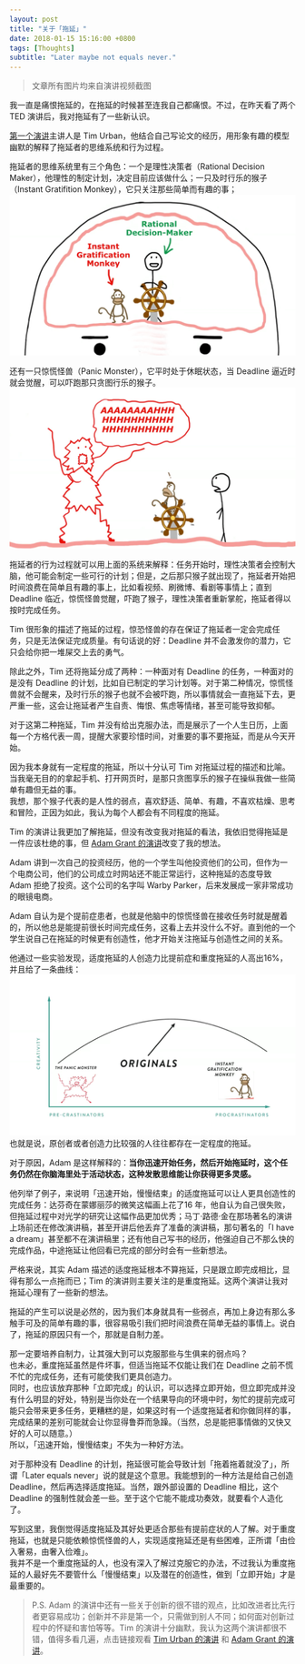 ```yaml
---
layout: post
title: "关于「拖延」"
date: 2018-01-15 15:16:00 +0800
tags: [Thoughts]
subtitle: "Later maybe not equals never."
---
```

> 文章所有图片均来自演讲视频截图 

我一直是痛恨拖延的，在拖延的时候甚至连我自己都痛恨。不过，在昨天看了两个 TED 演讲后，我对拖延有了一些新认识。

[第一个演讲](http://open.163.com/movie/2016/3/Q/E/MBHQSM52F_MBI15O7QE.html)主讲人是 Tim Urban，他结合自己写论文的经历，用形象有趣的模型幽默的解释了拖延者的思维系统和行为过程。   

拖延者的思维系统里有三个角色：一个是理性决策者（Rational Decision Maker），他理性的制定计划，决定目前应该做什么；一只及时行乐的猴子（Instant Gratifition Monkey），它只关注那些简单而有趣的事；    
![](/assets/img/post/monkey_maker.png)  

还有一只惊慌怪兽（Panic Monster），它平时处于休眠状态，当 Deadline 逼近时就会觉醒，可以吓跑那只贪图行乐的猴子。  
![](/assets/img/post/panic_monster.png)

拖延者的行为过程就可以用上面的系统来解释：任务开始时，理性决策者会控制大脑，他可能会制定一些可行的计划；但是，之后那只猴子就出现了，拖延者开始把时间浪费在简单且有趣的事上，比如看视频、刷微博、看剧等事情上；直到 Deadline 临近，惊慌怪兽觉醒，吓跑了猴子，理性决策者重新掌舵，拖延者得以按时完成任务。

Tim 很形象的描述了拖延的过程，惊恐怪兽的存在保证了拖延者一定会完成任务，只是无法保证完成质量。有句话说的好：Deadline 并不会激发你的潜力，它只会给你把一堆屎交上去的勇气。

除此之外，Tim 还将拖延分成了两种：一种面对有 Deadline 的任务，一种面对的是没有 Deadline 的计划，比如自已制定的学习计划等。对于第二种情况，惊慌怪兽就不会醒来，及时行乐的猴子也就不会被吓跑，所以事情就会一直拖延下去，更严重一些，这会让拖延者产生自责、悔恨、焦虑等情绪，甚至可能导致抑郁。

对于这第二种拖延，Tim 并没有给出克服办法，而是展示了一个人生日历，上面每一个方格代表一周，提醒大家要珍惜时间，对重要的事不要拖延，而是从今天开始。

因为我本身就有一定程度的拖延，所以十分认可 Tim 对拖延过程的描述和比喻。当我毫无目的的拿起手机、打开网页时，是那只贪图享乐的猴子在操纵我做一些简单有趣但无益的事。   
我想，那个猴子代表的是人性的弱点，喜欢舒适、简单、有趣，不喜欢枯燥、思考和冒险，正因为如此，我认为每个人都会有不同程度的拖延。  

Tim 的演讲让我更加了解拖延，但没有改变我对拖延的看法，我依旧觉得拖延是一件应该杜绝的事，但 [Adam Grant 的演讲](http://open.163.com/movie/2016/4/9/7/MBKJF3H00_MBKJGU197.html)改变了我的想法。

Adam 讲到一次自己的投资经历，他的一个学生叫他投资他们的公司，但作为一个电商公司，他们的公司成立时网站还不能正常运行，这种拖延的态度导致 Adam 拒绝了投资。这个公司的名字叫 Warby Parker，后来发展成一家非常成功的眼镜电商。    

Adam 自认为是个提前症患者，也就是他脑中的惊慌怪兽在接收任务时就是醒着的，所以他总是能提前很长时间完成任务，这看上去并没什么不好。直到他的一个学生说自己在拖延的时候更有创造性，他才开始关注拖延与创造性之间的关系。    

他通过一些实验发现，适度拖延的人创造力比提前症和重度拖延的人高出16%，并且给了一条曲线：  
![](/assets/img/post/creativity.png)
也就是说，原创者或者创造力比较强的人往往都存在一定程度的拖延。  

对于原因，Adam 是这样解释的：**当你迅速开始任务，然后开始拖延时，这个任务仍然在你脑海里处于活动状态，这种发散思维能让你获得更多灵感。**

他列举了例子，来说明「迅速开始，慢慢结束」的适度拖延可以让人更具创造性的完成任务：达芬奇在蒙娜丽莎的微笑这幅画上花了16 年，他自认为自己很失败，但拖延过程中对光学的研究让这幅作品更加优秀；马丁·路德·金在那场著名的演讲上场前还在修改演讲稿，甚至开讲后他丢弃了准备的演讲稿，那句著名的「I have a dream」甚至都不在演讲稿里；还有他自己写书的经历，他强迫自己不那么快的完成作品，中途拖延让他回看已完成的部分时会有一些新想法。

严格来说，其实 Adam 描述的适度拖延根本不算拖延，只是跟立即完成相比，显得有那么一点拖而已；Tim 的演讲则主要关注的是重度拖延。这两个演讲让我对拖延心理有了一些新的想法。   

拖延的产生可以说是必然的，因为我们本身就具有一些弱点，再加上身边有那么多触手可及的简单有趣的事，很容易吸引我们把时间浪费在简单无益的事情上。说白了，拖延的原因只有一个，那就是自制力差。  

那一定要培养自制力，让其强大到可以克服那些与生俱来的弱点吗？  
也未必，重度拖延虽然是件坏事，但适当拖延不仅能让我们在 Deadline 之前不慌不忙的完成任务，还有可能使我们更具创造力。   
同时，也应该放弃那种「立即完成」的认识，可以选择立即开始，但立即完成并没有什么明显的好处，特别是当你处在一个结果导向的环境中时，匆忙的提前完成可能只会带来更多任务，更糟糕的是，如果这时有一个适度拖延者和你做同样的事，完成结果的差别可能就会让你显得鲁莽而急躁。（当然，总是能把事情做的又快又好的人可以随意。）  
所以，「迅速开始，慢慢结束」不失为一种好方法。

对于那种没有 Deadline 的计划，拖延很可能会导致计划「拖着拖着就没了」，所谓「Later equals never」说的就是这个意思。我能想到的一种方法是给自己创造 Deadline，然后再选择适度拖延。当然，跟外部设置的 Deadline 相比，这个 Deadline 的强制性就会差一些。至于这个它能不能成功奏效，就要看个人造化了。  

写到这里，我倒觉得适度拖延及其好处更适合那些有提前症状的人了解。对于重度拖延，也就是只能依赖惊慌怪兽的人，实现适度拖延还是有些困难，正所谓「由俭入奢易，由奢入俭难」。  
我并不是一个重度拖延的人，也没有深入了解过克服它的办法，不过我认为重度拖延的人最好先不要管什么「慢慢结束」以及潜在的创造性，做到「立即开始」才是最重要的。

>P.S. Adam 的演讲中还有一些关于创新的很不错的观点，比如改进者比先行者更容易成功；创新并不非是第一个，只需做到别人不同；如何面对创新过程中的怀疑和害怕等等。Tim 的演讲十分幽默，我认为这两个演讲都很不错，值得多看几遍，点击链接观看 [Tim Urban 的演讲](http://open.163.com/movie/2016/3/Q/E/MBHQSM52F_MBI15O7QE.html) 和 [Adam Grant 的演讲](http://open.163.com/movie/2016/4/9/7/MBKJF3H00_MBKJGU197.html)。